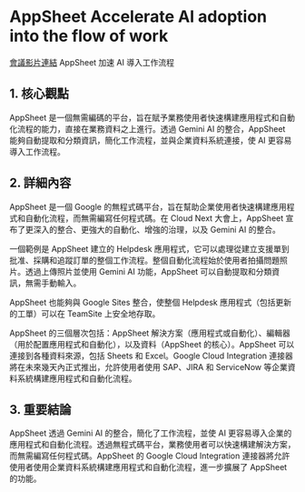 # AppSheet Accelerate AI adoption into the flow of work
[會議影片連結](https://www.youtube.com/watch?v=R0KeMD2bP6M)
AppSheet 加速 AI 導入工作流程

## 1. 核心觀點

AppSheet 是一個無需編碼的平台，旨在賦予業務使用者快速構建應用程式和自動化流程的能力，直接在業務資料之上進行。透過 Gemini AI 的整合，AppSheet 能夠自動提取和分類資訊，簡化工作流程，並與企業資料系統連接，使 AI 更容易導入工作流程。

## 2. 詳細內容

AppSheet 是一個 Google 的無程式碼平台，旨在幫助企業使用者快速構建應用程式和自動化流程，而無需編寫任何程式碼。在 Cloud Next 大會上，AppSheet 宣布了更深入的整合、更強大的自動化、增強的治理，以及 Gemini AI 的整合。

一個範例是 AppSheet 建立的 Helpdesk 應用程式，它可以處理從建立支援單到批准、採購和追蹤訂單的整個工作流程。整個自動化流程始於使用者拍攝問題照片。透過上傳照片並使用 Gemini AI 功能，AppSheet 可以自動提取和分類資訊，無需手動輸入。

AppSheet 也能夠與 Google Sites 整合，使整個 Helpdesk 應用程式（包括更新的工單）可以在 TeamSite 上安全地存取。

AppSheet 的三個層次包括：AppSheet 解決方案（應用程式或自動化）、編輯器（用於配置應用程式和自動化），以及資料（AppSheet 的核心）。AppSheet 可以連接到各種資料來源，包括 Sheets 和 Excel。Google Cloud Integration 連接器將在未來幾天內正式推出，允許使用者使用 SAP、JIRA 和 ServiceNow 等企業資料系統構建應用程式和自動化流程。

## 3. 重要結論

AppSheet 透過 Gemini AI 的整合，簡化了工作流程，並使 AI 更容易導入企業的應用程式和自動化流程。透過無程式碼平台，業務使用者可以快速構建解決方案，而無需編寫任何程式碼。AppSheet 的 Google Cloud Integration 連接器將允許使用者使用企業資料系統構建應用程式和自動化流程，進一步擴展了 AppSheet 的功能。
